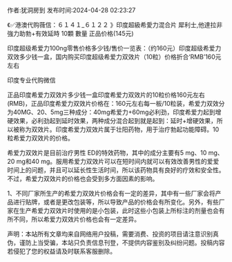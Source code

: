 <p>作者:犹洞房到 发布时间:2024-04-28 02:23:27</p>
<p>《✅港澳代购薇信：６１４１_６１２２ 》印度超級希愛力混合片 犀利士,他達拉非 強力助勃+有效延時 10顆 數量 正品价格(145元) </p>
									<p>印度超级希爱力100ng零售价格多少钱/售价一览表：（约160元）印度超级希爱力双效多少钱一盒，国内购买印度超级希爱力双效片（10粒）价格折合‘RMB’160元左右</p><p></p><p>印度专业代购微信</p><p>正品印度希爱力双效片多少钱一盒印度希爱力双效片的10粒价格160元左右(RMB)，正品印度希爱力双效片价格在：160元左右每一板/10粒装，希爱力双效分为40MG、20、5mg三种成分：40mg希爱力+60mg必利劲，印度希爱力起到增硬效果，必利劲起到延时效果，两种成分混合起到就是起到：延时+增硬效果，所以被称为双效片。印度希爱力双效片属于壮阳药物，用于治疗勃起功能障碍。10粒希爱力双效片的价格。</p><p>希爱力双效片是目前治疗男性 ED的特效药物，其中的成分主要有5 mg、10 mg、20 mg和40 mg。服用希爱力双效片可以在短时间内就可以有效改善男性的爱爱时间上的问题，并且可以延长性生活时间，所以该药物具有良好的疗效和安全性。不过，希爱力双效片的价格也会受到多方面因素的影响。</p><p>1、不同厂家所生产的希爱力双效片价格会有一定的差异，其中有一些厂家会将产品进行贴牌，或者是更改包装等，所以导致产品的价格会有所变化。另外，有些厂家在生产希爱力双效片时使用的是小包装，此时这些小包装上所标注的剂量也会有所不同，所以希爱力双效片价格也会有一定差异。</p>				声明：本站所有文章均来自网络用户投稿，需要消费、投资的项目请注意识别真伪，谨防上当受骗，本站只负责信息刊登，不提供内容鉴别及纠纷问题。投稿内容若侵犯了您的权益请及时联系客服删除。				
